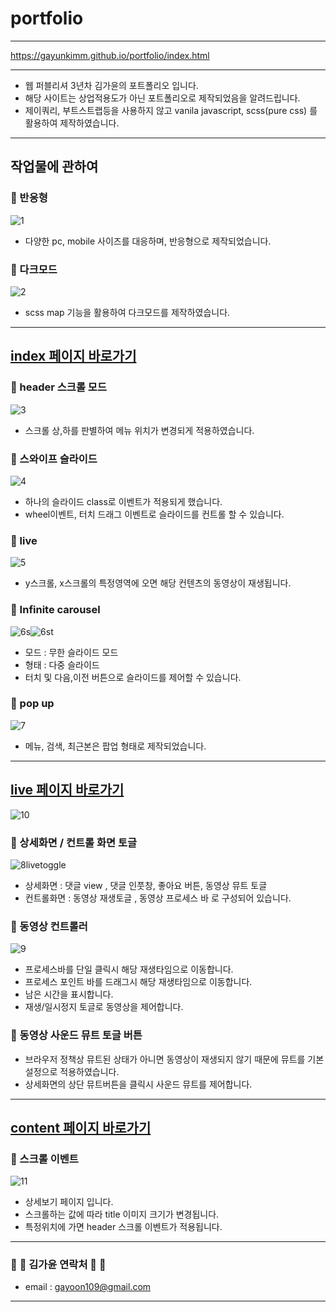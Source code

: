 # portfolio

---

https://gayunkimm.github.io/portfolio/index.html

---

- 웹 퍼블리셔 3년차 김가윤의 포트폴리오 입니다.
- 해당 사이트는 상업적용도가 아닌 포트폴리오로 제작되었음을 알려드립니다.
- 제이쿼리, 부트스트랩등을 사용하지 않고 vanila javascript, scss(pure css) 를 활용하여 제작하였습니다.

---

## 작업물에 관하여

### :sparkling_heart: 반응형



![1](https://user-images.githubusercontent.com/93551008/160962488-d91e8575-75b8-4d05-999f-20be2482dc69.gif)

- 다양한 pc, mobile 사이즈를 대응하며, 반응형으로 제작되었습니다.

  
  
  
  
### :sparkling_heart: 다크모드



![2](https://user-images.githubusercontent.com/93551008/160962500-f143df31-73bf-40ac-91ba-6912851484e0.gif)

- scss map 기능을 활용하여 다크모드를 제작하였습니다.


---


## [index 페이지 바로가기](https://gayunkimm.github.io/portfolio/index.html)


### :sparkling_heart: header 스크롤 모드

![3](https://user-images.githubusercontent.com/93551008/160963816-2e843c8d-1dbf-4f49-9e02-475d6974aad6.gif)

- 스크롤 상,하를 판별하여 메뉴 위치가 변경되게 적용하였습니다.


### :sparkling_heart: 스와이프 슬라이드

![4](https://user-images.githubusercontent.com/93551008/160963960-de0ac984-32c3-4467-8f90-6d296c61f686.gif)

- 하나의 슬라이드 class로 이벤트가 적용되게 했습니다.
- wheel이벤트, 터치 드래그 이벤트로 슬라이드를 컨트롤 할 수 있습니다.


### :sparkling_heart: live

![5](https://user-images.githubusercontent.com/93551008/160963008-30bb7e91-0ec9-4ea8-9686-47b5e79808c9.gif)

- y스크롤, x스크롤의 특정영역에 오면 해당 컨텐츠의 동영상이 재생됩니다.


### :sparkling_heart: Infinite carousel

![6s](https://user-images.githubusercontent.com/93551008/160963087-70a28af0-d7ad-45c7-8db6-cf555556b706.gif)![6st](https://user-images.githubusercontent.com/93551008/160963073-e54ba718-34c4-4f5a-b3ef-30fac9aee052.gif)
- 모드 : 무한 슬라이드 모드
- 형태 : 다중 슬라이드
- 터치 및 다음,이전 버튼으로 슬라이드를 제어할 수 있습니다.


### :sparkling_heart: pop up

![7](https://user-images.githubusercontent.com/93551008/160963152-dac40f3a-42dc-45d9-bde5-b9e8108daf61.gif)
- 메뉴, 검색, 최근본은 팝업 형태로 제작되었습니다.


---


## [live 페이지 바로가기](https://gayunkimm.github.io/portfolio/live-view.html)

![10](https://user-images.githubusercontent.com/93551008/160963268-972737e3-bad7-40f0-bccd-b70a68d85e83.gif)

### :sparkling_heart: 상세화면 / 컨트롤 화면 토글

![8livetoggle](https://user-images.githubusercontent.com/93551008/160963156-bce33b5d-d57d-4284-880e-3999637bb68a.gif)

- 상세화면 : 댓글 view , 댓글 인풋창, 좋아요 버튼, 동영상 뮤트 토글 
- 컨트롤화면 : 동영상 재생토글 , 동영상 프로세스 바 
로 구성되어 있습니다.

### :sparkling_heart: 동영상 컨트롤러

![9](https://user-images.githubusercontent.com/93551008/160963218-628b810b-d081-48d1-b027-01961e88535a.gif)
- 프로세스바를 단일 클릭시 해당 재생타임으로 이동합니다.
- 프로세스 포인트 바를 드래그시 해당 재생타임으로 이동합니다.
- 남은 시간을 표시합니다.
- 재생/일시정지 토글로 동영상을 제어합니다.


### :sparkling_heart: 동영상 사운드 뮤트 토글 버튼

- 브라우저 정책상 뮤트된 상태가 아니면 동영상이 재생되지 않기 때문에 뮤트를 기본설정으로 적용하였습니다.
- 상세화면의 상단 뮤트버튼을 클릭시 사운드 뮤트를 제어합니다.
 
 
---

 
 
## [content 페이지 바로가기](https://gayunkimm.github.io/portfolio/detail-view.html)


### :sparkling_heart: 스크롤 이벤트

![11](https://user-images.githubusercontent.com/93551008/160963366-92a9c8b9-eea8-445d-8f65-c0e8c3da29c5.gif)


- 상세보기 페이지 입니다.
- 스크롤하는 값에 따라 title 이미지 크기가 변경됩니다.
- 특정위치에 가면 header 스크롤 이벤트가 적용됩니다.


----

### :sparkling_heart: :sparkling_heart: 김가윤 연락처 :sparkling_heart: :sparkling_heart: 

- email : gayoon109@gmail.com




---
